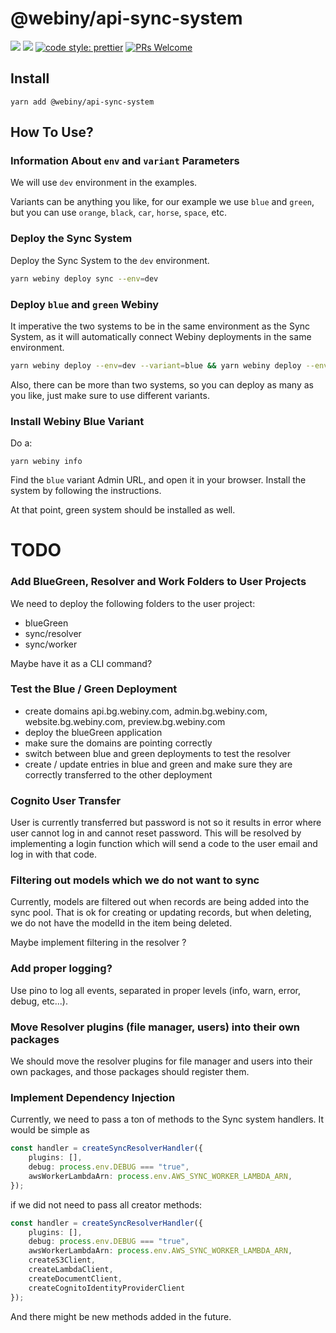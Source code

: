 # @webiny/api-sync-system
[![](https://img.shields.io/npm/dw/@webiny/api-sync-system.svg)](https://www.npmjs.com/package/@webiny/api-sync-system)
[![](https://img.shields.io/npm/v/@webiny/api-sync-system.svg)](https://www.npmjs.com/package/@webiny/api-sync-system)
[![code style: prettier](https://img.shields.io/badge/code_style-prettier-ff69b4.svg?style=flat-square)](https://github.com/prettier/prettier)
[![PRs Welcome](https://img.shields.io/badge/PRs-welcome-brightgreen.svg?style=flat-square)](http://makeapullrequest.com)

## Install
```
yarn add @webiny/api-sync-system
```

## How To Use?

### Information About `env` and `variant` Parameters
We will use `dev` environment in the examples.

Variants can be anything you like, for our example we use `blue` and `green`, but you can use `orange`, `black`, `car`,
`horse`, `space`, etc.

### Deploy the Sync System

Deploy the Sync System to the `dev` environment.

```bash
yarn webiny deploy sync --env=dev
```

### Deploy `blue` and `green` Webiny

It imperative the two systems to be in the same environment as the Sync System, as it will automatically connect Webiny deployments in the same environment.

```bash
yarn webiny deploy --env=dev --variant=blue && yarn webiny deploy --env=dev --variant=green
```

Also, there can be more than two systems, so you can deploy as many as you like, just make sure to use different variants.

### Install Webiny Blue Variant

Do a:
```
yarn webiny info
```
Find the `blue` variant Admin URL, and open it in your browser. Install the system by following the instructions.

At that point, green system should be installed as well.


# TODO

### Add BlueGreen, Resolver and Work Folders to User Projects
We need to deploy the following folders to the user project:
- blueGreen
- sync/resolver
- sync/worker

Maybe have it as a CLI command?

### Test the Blue / Green Deployment

- create domains api.bg.webiny.com, admin.bg.webiny.com, website.bg.webiny.com, preview.bg.webiny.com
- deploy the blueGreen application
- make sure the domains are pointing correctly
- switch between blue and green deployments to test the resolver
- create / update entries in blue and green and make sure they are correctly transferred to the other deployment

### Cognito User Transfer

User is currently transferred but password is not so it results in error where user cannot log in and cannot reset
password.
This will be resolved by implementing a login function which will send a code to the user email and log in with that
code.

### Filtering out models which we do not want to sync

Currently, models are filtered out when records are being added into the sync pool. That is ok for creating or updating
records, but when deleting, we do not have the modelId in the item being deleted.

Maybe implement filtering in the resolver ?

### Add proper logging?
Use pino to log all events, separated in proper levels (info, warn, error, debug, etc...).

### Move Resolver plugins (file manager, users) into their own packages
We should move the resolver plugins for file manager and users into their own packages, and those packages should register them.

### Implement Dependency Injection

Currently, we need to pass a ton of methods to the Sync system handlers. It would be simple as

```typescript
const handler = createSyncResolverHandler({
    plugins: [],
    debug: process.env.DEBUG === "true",
    awsWorkerLambdaArn: process.env.AWS_SYNC_WORKER_LAMBDA_ARN,
});
```

if we did not need to pass all creator methods:

```typescript
const handler = createSyncResolverHandler({
    plugins: [],
    debug: process.env.DEBUG === "true",
    awsWorkerLambdaArn: process.env.AWS_SYNC_WORKER_LAMBDA_ARN,
    createS3Client,
    createLambdaClient,
    createDocumentClient,
    createCognitoIdentityProviderClient
});
```

And there might be new methods added in the future.
